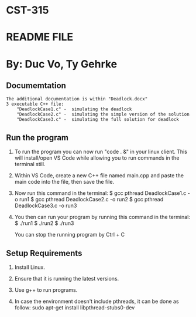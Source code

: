 # CST-315
 
# README FILE
# By: Duc Vo, Ty Gehrke

## Documemtation

	The additional documentation is within "Deadlock.docx"
	3 executable C++ file:
		"DeadlockCase1.c" -  simulating the deadlock
		"DeadlockCase2.c" -  simulating the simple version of the solution
		"DeadlockCase3.c" -  simulating the full solution for deadlock
	
## Run the program

1) To run the program you can now run "code . &" in your linux client. This will install/open VS Code while allowing you
	to run commands in the terminal still.
	
2) Within VS Code, create a new C++ file named main.cpp and paste the main code into the file,
	then save the file.

3) Now run this command in the terminal:
			 $ gcc pthread DeadlockCase1.c -o run1
			 $ gcc pthread DeadlockCase2.c -o run2
			 $ gcc pthread DeadlockCase3.c -o run3

4) You then can run your program by running this command in the terminal:
			 $ ./run1
			 $ ./run2
			 $ ./run3
			 
	You can stop the running program by Ctrl + C

## Setup Requirements

1) Install Linux.

2) Ensure that it is running the latest versions.

3) Use g++ to run programs.

4) In case the environment doesn't include pthreads, it can be done as follow:
			sudo apt-get install libpthread-stubs0-dev


